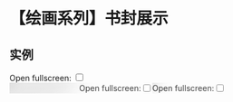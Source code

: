 # 【绘画系列】书封展示

## 实例

<div class="book-ppt-con">
  <label>Open fullscreen: </label>
  <input class="book-ppt-fs-select" type="checkbox" />
  <WHRatio h="68%">
    <div class="book-ppt">
      <div class="paper" />
      <div class="book">
        <div class="cover">
          <img src="https://mgear-image.oss-cn-shanghai.aliyuncs.com/css-draw/s2709063811.jpg" />
        </div>
        <img class="corner" src="https://mgear-image.oss-cn-shanghai.aliyuncs.com/css-draw/s2709063811.jpg" />
      </div>
    </div>
    <svg width="0" height="0">
      <filter id="book-ppt-paper-1">
        <feTurbulence type="fractalNoise" baseFrequency='.95 .95' numOctaves="80" result='noise' />
        <feDiffuseLighting in='noise' lighting-color='#004F85' surfaceScale='.8' result="grind">
          <feDistantLight azimuth='500' elevation='50' />
        </feDiffuseLighting>
        <feGaussianBlur in="grind" stdDeviation=".5"/>
      </filter>
    </svg>
  </WHRatio>
  <label>Open fullscreen: </label>
  <input class="book-ppt-fs-select" type="checkbox" />
  <WHRatio h="68%">
    <div class="book-ppt">
      <div class="paper" />
      <div class="book">
        <div class="cover">
          <img src="https://mgear-image.oss-cn-shanghai.aliyuncs.com/css-draw/s2830217111.jpg" />
        </div>
        <img class="corner" src="https://mgear-image.oss-cn-shanghai.aliyuncs.com/css-draw/s2830217111.jpg" />
      </div>
    </div>
    <svg width="0" height="0">
      <filter id="book-ppt-paper-2">
        <feTurbulence type="fractalNoise" baseFrequency='.95 .95' numOctaves="80" result='noise' />
        <feDiffuseLighting in='noise' lighting-color='#ddd' surfaceScale='.8' result="grind">
          <feDistantLight azimuth='500' elevation='50' />
        </feDiffuseLighting>
        <feGaussianBlur in="grind" stdDeviation=".5"/>
      </filter>
    </svg>
  </WHRatio>
  <label>Open fullscreen: </label>
  <input class="book-ppt-fs-select" type="checkbox" />
  <WHRatio h="68%">
    <div class="book-ppt">
      <div class="paper" />
      <div class="book">
        <div class="cover">
          <img src="https://mgear-image.oss-cn-shanghai.aliyuncs.com/css-draw/s3360190011.jpg" />
        </div>
        <img class="corner" src="https://mgear-image.oss-cn-shanghai.aliyuncs.com/css-draw/s3360190011.jpg" />
      </div>
    </div>
    <svg width="0" height="0">
      <filter id="book-ppt-paper-3">
        <feTurbulence type="fractalNoise" baseFrequency='.95 .95' numOctaves="80" result='noise' />
        <feDiffuseLighting in='noise' lighting-color='#7F191D' surfaceScale='.8' result="grind">
          <feDistantLight azimuth='500' elevation='50' />
        </feDiffuseLighting>
        <feGaussianBlur in="grind" stdDeviation=".5"/>
      </filter>
    </svg>
  </WHRatio>
</div>

<style>
  .book-ppt-fs-select:checked {
    position: fixed;
    top: 1em;
    left: 0;
    width: 100%;
    line-height: 3em;
    font-size: 1em;
    color: rgba(0,0,0,0.7);
    text-align: center;
    z-index: 99999;
  }
  .book-ppt-fs-select:checked:before {
    content: 'Close fullscreen';
  }
  .book-ppt-fs-select:checked + .wh-container {
    position: fixed;
    top: 0;
    left: 0;
    width: 100%;
    height: 100vh;
    z-index: 99998;
  }
  .book-ppt {
    position: relative;
    display: flex;
    justify-content: center;
    align-items: center;
    width: 100%;
    height: auto;
    overflow: hidden;
  }
  .book-ppt .paper {
    position: absolute;
    top: 0;
    left: 0;
    width: 100%;
    height: 100%;
  }
  .book-ppt .paper::before,
  .book-ppt .paper::after {
    content: '';
    position: absolute;
    top: 0;
    left: 0;
    width: 100%;
    height: 100%;
  }
  .book-ppt-con .wh-container:nth-child(3) .paper::before {
    filter: url(#book-ppt-paper-1);
  }
  .book-ppt-con .wh-container:nth-child(6) .paper::before {
    filter: url(#book-ppt-paper-2);
  }
  .book-ppt-con .wh-container:nth-child(9) .paper::before {
    filter: url(#book-ppt-paper-3);
  }
  .book-ppt .paper::after {
    background: radial-gradient(ellipse at 100% 0%, rgba(255,255,255,0.23), rgba(255,255,255,0.18) 50%, rgba(255,255,255,0.15) 70%, rgba(255,255,255,0));
  }
  .book-ppt .book {
    position: relative;
    margin-top: -1vh;
    width: 32%;
    font-size: 0;
    box-shadow: 
      -55px 40px 30px 0 rgb(0 0 0 / 10%), 
      -10px 10px 15px 5px rgb(0 0 0 / 10%), 
      -27px 25px 35px -5px rgb(0 0 0 / 20%);
    filter: drop-shadow(-20px 20px 15px rgba(0 0 0 / 65%));
  }
  .book-ppt .cover {
    position: absolute;
    width: 100%;
    height: 100%;
    z-index: 1;
  }
  .book-ppt .cover img { 
    border-radius: 2px;
    image-rendering: pixelated;
    image-rendering: -webkit-optimize-contrast;
  }
  .book-ppt .corner {
    filter: blur(1px);
  }
  .book-ppt .book::after {
    content: '';
    position: absolute;
    top: 0;
    left: 0;
    width: 100%;
    height: 100%;
    z-index: 2;
    background-repeat: no-repeat;
    background-image: 
      linear-gradient(to right, rgba(0,0,0,0.2) 0, rgba(255,255,255,0.18) 1%, transparent 1%),
      linear-gradient(to right, rgba(0,0,0,0.1) 0.2%, rgba(255,255,255,0.35) 1%, transparent 1.3%);
    background-size: 50% 100%, 50% 100%;
    background-position: 0% top, 9% top;
  }
</style>